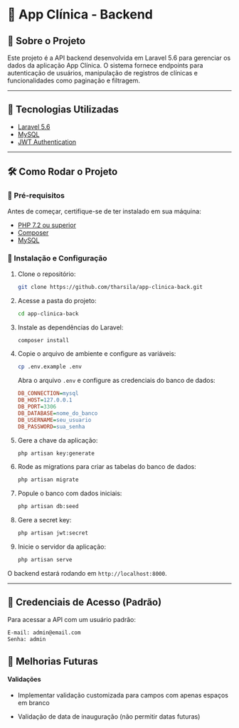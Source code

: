 # 🏥 App Clínica - Backend

## 📌 Sobre o Projeto

Este projeto é a API backend desenvolvida em Laravel 5.6 para gerenciar os dados da aplicação App Clínica. O sistema fornece endpoints para autenticação de usuários, manipulação de registros de clínicas e funcionalidades como paginação e filtragem.

---

## 🚀 Tecnologias Utilizadas

- [Laravel 5.6](https://laravel.com/docs/5.6)
- [MySQL](https://www.mysql.com/)
- [JWT Authentication](https://jwt.io/)

---

## 🛠️ Como Rodar o Projeto

### 🔧 Pré-requisitos

Antes de começar, certifique-se de ter instalado em sua máquina:

- [PHP 7.2 ou superior](https://www.php.net/)
- [Composer](https://getcomposer.org/)
- [MySQL](https://www.mysql.com/)

### 🚀 Instalação e Configuração

1. Clone o repositório:

   ```bash
   git clone https://github.com/tharsila/app-clinica-back.git
   ```

2. Acesse a pasta do projeto:

   ```bash
   cd app-clinica-back
   ```

3. Instale as dependências do Laravel:

   ```bash
   composer install
   ```

4. Copie o arquivo de ambiente e configure as variáveis:

   ```bash
   cp .env.example .env
   ```

   Abra o arquivo `.env` e configure as credenciais do banco de dados:

   ```ini
   DB_CONNECTION=mysql
   DB_HOST=127.0.0.1
   DB_PORT=3306
   DB_DATABASE=nome_do_banco
   DB_USERNAME=seu_usuario
   DB_PASSWORD=sua_senha
   ```

5. Gere a chave da aplicação:

   ```bash
   php artisan key:generate
   ```

6. Rode as migrations para criar as tabelas do banco de dados:

   ```bash
   php artisan migrate
   ```

7. Popule o banco com dados iniciais:

   ```bash
   php artisan db:seed
   ```

8. Gere a secret key:

   ```bash
   php artisan jwt:secret
   ```

9. Inicie o servidor da aplicação:

   ```bash
   php artisan serve
   ```

O backend estará rodando em `http://localhost:8000`.

---

## 🔑 Credenciais de Acesso (Padrão)

Para acessar a API com um usuário padrão:

```bash
E-mail: admin@email.com
Senha: admin
```

## 📌 Melhorias Futuras

#### Validações

- Implementar validação customizada para campos com apenas espaços em branco

- Validação de data de inauguração (não permitir datas futuras)
